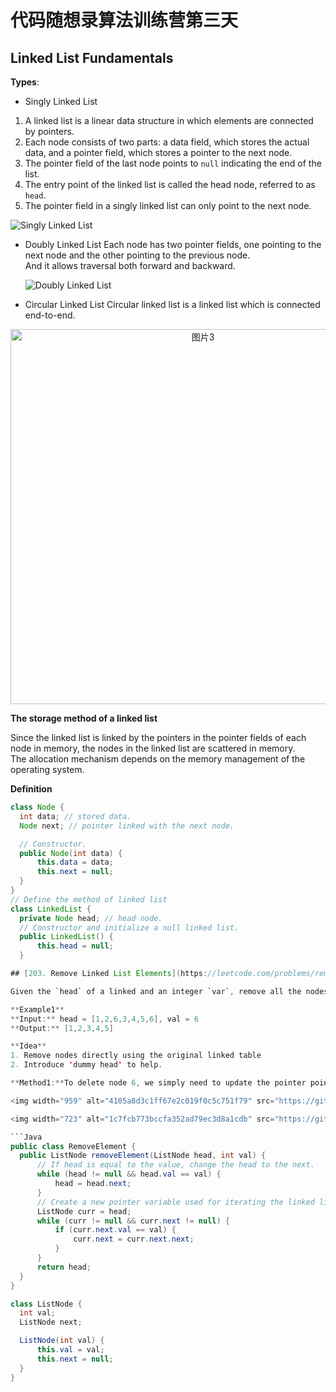 # 代码随想录算法训练营第三天
## Linked List Fundamentals

**Types**:
* Singly Linked List<br>
 1. A linked list is a linear data structure in which elements are connected by pointers.
 2. Each node consists of two parts: a data field, which stores the actual data, and a pointer field, which stores a pointer to the next node.
 3. The pointer field of the last node points to `null` indicating the end of the list.
 4. The entry point of the linked list is called the head node, referred to as `head`.
 5. The pointer field in a singly linked list can only point to the next node.

![Singly Linked List](https://github.com/user-attachments/assets/824e7e11-51ca-4e3b-9595-41c991a20079)


  

* Doubly Linked List
  Each node has two pointer fields, one pointing to the next node and the other pointing to the previous node.<br>
  And it allows traversal both forward and backward.

  ![Doubly Linked List](https://github.com/user-attachments/assets/464b5c2f-f622-4873-a4be-220f7c84c844)

* Circular Linked List
  Circular linked list is a linked list which is connected end-to-end.

<p align="center">
  <img src="https://github.com/user-attachments/assets/bb57d239-4868-44e0-b383-829d2e6884d7" alt="图片3" width="600">
</p>

  **The storage method of a linked list**

  Since the linked list is linked by the pointers in the pointer fields of each node in memory, the nodes in the linked list are scattered in memory.<br>
  The allocation mechanism depends on the memory management of the operating system.

  **Definition**
  ```Java
  class Node {
    int data; // stored data.
    Node next; // pointer linked with the next node.

    // Constructor.
    public Node(int data) {
        this.data = data;
        this.next = null;
    }
}
// Define the method of linked list
class LinkedList {
    private Node head; // head node.
    // Constructor and initialize a null linked list.
    public LinkedList() {
        this.head = null;
    }

## [203. Remove Linked List Elements](https://leetcode.com/problems/remove-linked-list-elements/description/)

Given the `head` of a linked and an integer `var`, remove all the nodes of the linked list that has `Node.val == val`, and return the new 'head'

**Example1**
**Input:** head = [1,2,6,3,4,5,6], val = 6
**Output:** [1,2,3,4,5]

**Idea**
1. Remove nodes directly using the original linked table
2. Introduce 'dummy head' to help.

**Method1:**To delete node 6, we simply need to update the pointer pointing to node 6 to point to the next node after node 6.

<img width="959" alt="4105a8d3c1ff67e2c019f0c5c751f79" src="https://github.com/user-attachments/assets/92140dc8-2daf-475f-9024-9b34027e2329">

<img width="723" alt="1c7fcb773bccfa352ad79ec3d8a1cdb" src="https://github.com/user-attachments/assets/c8b4c3bc-11a0-4891-bd43-ad36d5da793f">

```Java
public class RemoveElement {
    public ListNode removeElement(ListNode head, int val) {
        // If head is equal to the value, change the head to the next.
        while (head != null && head.val == val) {
            head = head.next;
        }
        // Create a new pointer variable used for iterating the linked list from a new head.
        ListNode curr = head;
        while (curr != null && curr.next != null) {
            if (curr.next.val == val) {
                curr.next = curr.next.next;
            }
        }
        return head;
    }
}

class ListNode {
    int val;
    ListNode next;

    ListNode(int val) {
        this.val = val;
        this.next = null;
    }
}
```










